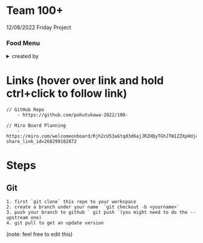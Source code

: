 # Team 100+

12/08/2022 Friday Project

### Food Menu
<details>
    <summary>created by</summary> 
    * Henry - Front End Developer
    * Rong  - Product Owner
    * Frey - Circuit Oversear 
    * Livi - Agile Coach (hehe)
</details>

# Links  (hover over link and hold ctrl+click to follow link)
    // GitHub Repo
        - https://github.com/pohutukawa-2022/100-

    // Miro Board Planning
        - https://miro.com/welcomeonboard/Rjh2cU53aGtqd3d6ajJRZHQyTGhJTW1ZZXpHdjc3Qm8wajZKY3FLNFVqM0w0bFFhdXZCV1cxV2phQmJZSGQ4WnwzNDU4NzY0NTI1MDg3ODU5Mzc5?share_link_id=268299102872

# Steps
## Git
    1. first `git clone` this repo to your workspace
    2. create a branch under your name  `git checkout -b <yourname>`
    3. push your branch to github ` git push `(you might need to do the --upstream one)
    4. git pull to get an update version

(note: feel free to edit this)
